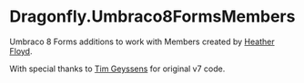 # Dragonfly.Umbraco8FormsMembers #

Umbraco 8 Forms additions to work with Members created by [Heather Floyd](https://www.HeatherFloyd.com).

With special thanks to [Tim Geyssens](https://github.com/TimGeyssens/MemberToolsForUmbracoForms.git) for original v7 code. 

